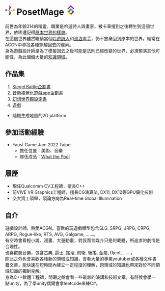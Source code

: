 # <img src="/Icon/Design/4Element.svg" Height="32" /> PosetMage <img src="/Icon/Transparent/POM.png" Height="32" />

前世為年齡314的精靈，職業是吟遊詩人與畫家，被卡車撞到之後轉生到這個世界，依稀還記得[原本世界的樣貌](https://posetmage.github.io)。  
在這個世界雖然繼續當個[吟遊詩人](https://www.youtube.com/playlist?list=PLPCB8U8InbbtVzkpDruYrB3TSDP-FPZpD)和[流浪畫手](https://www.facebook.com/QuantumNecro)，仍不放棄回到原本的世界，經常在ACGN中尋找各種穿越回去的線索。  
身為遊戲設計師是為了模擬回去之後可能是法則已經改變的世界，必須預演其他可能性，為此儲備大量的[知識領域](https://github.com/QuantumNecro/Knowledge)。  

## 作品集
1. [Siegel Battle企劃書](./Siegel%20Battle/)
2. [音樂視覺化遊戲app企劃書](https://github.com/posetmage/-app-)
3. [幻想世界觀設定書](https://posetmage.github.io)
4. [遊戲](https://youtu.be/M7fq31j2F1I)
  * 隨機生成地圖的2D platform

## 參加活動經驗
* Faust Game Jam 2022 Taipei
  * 擔任位置：美術、音樂
  * 隊伍成品：[What the Pool](https://yanagiragi.itch.io/what-the-pool)

## 履歷
* 現任Qualcomm CV工程師，擅長C++
* 前VIVE VR Graphics工程師，擅長CG演算法, DX11, DX12等GPU優化技術
* 交大資工碩畢，碩論方向為Real-time Global Illumination

## 自介
遊戲設計師，熱愛ACGN。喜歡的玩遊戲類型包含SLG, SRPG, JRPG, CRPG, ARPG, Rogue-like, RTS, AVG, Galgame, ......。  
有空時會看輕小說、漫畫、大量動畫，對我而言媒介只是的載體，所追求的劇情是合理性。  
也喜歡聽音樂，包含古典, 爵士, 搖滾, 前衛, 後搖, 金屬, Djent, ......。  
除此之外也會喜歡各種新的領域或知識，會看大量的專業youtuber或各種文件書籍文章，能快速在短時間內建立一定程度的理解，跨領域的知識也帶來對於不同領域知識的獨到見解。  
身為C++軟體工程師，閒暇之餘會看一些最新的演講和技術文章，有時候會學一點unity，為了學unity偶爾會拿leetcode來練C#。  
